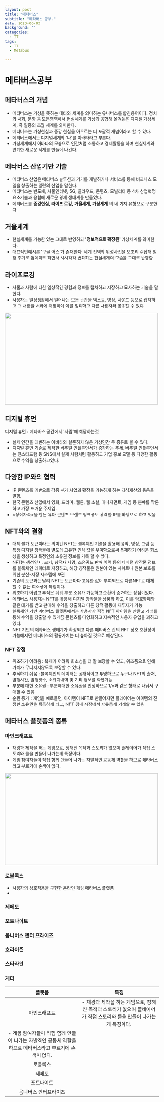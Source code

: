 ```yaml
---
layout: post
title: "메타버스"
subtitle: "메타버스 공부."
date: 2023-06-03
background: ''
categories:
  - IT
tags:
  - IT
  - Metabus

---
```


# 메타버스공부

  ## 메타버스의 개념

- 메타버스는 가상을 뜻하는 메타와 세계를 의미하는 유니버스를 합친용어이다. 정치와 사회, 문화 등 모든영역에서 현실세계를 가상과 융합해 옮겨놓은 디지털 가상세계, 즉 일종의 초월 세계를 의미한다.
- 메타버스는 가상현실과 증강 현실을 아우르는 더 포괄적 개념이라고 할 수 있다.
- 메타버스에서는 디지털세계의 '나'를 아바타라고 부른다.
- 가상세계에서 아바타의 모습으로 인간처럼 소통하고 경제활동을 하며 현실세계와 연계한 새로운 세계를 만들어 나간다.

## 메타버스 산업기반 기술

- 메타버스 산업은 메타버스 솔루션과 기기를 개발하거나 서비스를 통해 비즈니스 모델을 창출하는 일련의 산업을 말한다.
- 메타버스는 반도체, 사물인터넷, 5G, 클라우드, 콘텐츠, 모빌리티 등 4차 산업혁명 요소기술과 융합해 새로운 경제 생태계를 만들었다.
- 메타버스를 
**증강현실, 라이프 로깅, 거울세계, 가상세계**
의 네 가지 유형으로 구분한다.


## 거울세계

- 현실세계를 가능한 있는 그대로 반영하되 **'정보적으로 확장된'** 가상세계를 의미한다.
- 대표적인예시론 '구글 어스'가 존재한다. 세계 전역의 위성사진을 모조리 수집해 일정 주기로 업데이트 하면서 시시각각 변화하는 현실세계의 모습을 그대로 반영함

## 라이프로깅

- 사물과 사람에 대한 일상적인 경험과 정보를 캡처하고 저장하고 묘사하는 기술을 말한다.
- 사용자는 일상생활에서 일어나는 모든 순간을 텍스트, 영상, 사운드 등으로 캡처하고 그 내용을 서버에 저장하여 이를 정리하고 다른 사용자와 공유할 수 있다.

<img src="https://github.com/YonggyuCho/YonggyuCho.github.io/assets/127103253/1f508c0c-dca4-42c9-9847-30ece8ebe972" style="width: 500px; height: 300px;">

## 디지털 휴먼

디지털 휴먼 : 메타버스 공간에서 '사람'에 해당하는것
- 실제 인간을 대변하는 아바타와 실존하지 않은 가상인간 두 종류로 볼 수 있다.
- 디지털 휴먼 기술로 제작한 버추얼 인플루언서가 증가하는 추세. 버추얼 인플루언서는 인스타드램 등 SNS에서 실제 사람처럼 활동하고 기업 홍보 모델 등 다양한 활동으로 수익을 창출하고있다.

## 다양한 IP와의 협력
- IP 콘텐츠를 기반으로 각종 부가 사업과 확장을 가능하게 하는 지식재산의 묶음을 말함.
- 한국 콘텐츠 산업에서 영화, 드라마, 웹툰, 웹 소설, 매니지먼트, 게임 등 분야를 막론하고 가장 뜨거운 주제임.
- <상어가족>을 만든 유아 콘텐츠 브랜드 핑크퐁도 강력한 IP를 바탕으로 하고 있음

## NFT와의  결합

- 대체 불가 토큰이라는 의미인 NFT는 블록체인 기술을 활용해 음악, 영상, 그림 등 특정 디지털 창작물에 별도의 고유한 인식 값을 부여함으로써 복제하기 어려운 희소성을 생성하고 특정인의 소유권 정보를 기록 할 수 있다.
- NFT는 생성일시, 크기, 창작자 서명, 소유궈느 판매 이력 등의 디지털 창작물 정보를 블록체인 데이터로 저장하고, 해당 창작물은 원본이 있는 사이트나 원본 보호를 위한 분산-저장 시스템에 보관
- 기존의 토큰과는 달리 NFT는 토큰마다 고유한 값이 부여되므로 다른NFT로 대체 할 수 없는 희소성이 특징이다.
- 위조하기 어렵고 추적은 쉬워 부분 소유가 가능하고 순환이 증가하는 장점이있다.
- 메타버스 사용자는 NFT를 활용해 디지털 창작물을 상품화 하고, 이를 암호화페와 같은 대가를 받고 판매해 수익을 창출하고 다른 창작 활동에 재투자가 가능.
- 블록체인 기반 메타버스 플랫폼에서는 사용자가 직접 NFT 아이템을 만들고 거래를 통해 수익을 창출할 수 있게끔 콘텐츠를 다양화하고 지속적인 사용자 유입을 꾀하고있다.
- NFT 기반의 메타버스 생태계가 확장되고 다른 메타버스 간의 NFT 상호 호환성이 가능해지면 메타버스의 활용가치는 더 높아질 것으로 예상된다.

### NFT 장점

- 위조하기 어려움 : 복제가 어려워 희소성을 더 잘 보장할 수 있고, 위조품으로 인해 가치가 무너지지않도록 보장할 수 있다.
-  추적하기 쉬움 : 블록체인의 데이터는 공개적이고 투명하므로 누구나 NFT의 출처, 발행시간, 발행횟수, 소유자내역 및 기타 정보를 확인가능
-  부분에 대한 소유권 : 부분에대한 소유권을 인정하므로 1/n과 같은 형태로 나눠서 구매할 수 있음
-  순환 증가 : 게임을 예로들면, 아이템이 NFT로 만들어지면 플레이어는 아이템의 진정한 소유권을 획득하게 되고, NFT 경매 시장에서 자유롭게 거래할 수 있음

## 메타버스 플랫폼의 종류
 
 
 
 ### 마인크래프트

- 채광과 제작을 하는 게임으로, 정해진 목적과 스토리가 없으며 플레이어가 직접 스토리와 룰을 만들어 나가는게 특징이다.
- 게임 참여자들이 직접 함께 만들어 나가는 자발적인 공동체 역할을 하므로 메타버스라고 부르기에 손색이 없다.
 <img src="https://github.com/YonggyuCho/YonggyuCho.github.io/assets/127103253/0f3c9390-ce1c-4df5-8e95-142dd16e9177" style="width: 500px; height: 300px;">

### 로블록스
- 사용자의 상호작용을 구현한 온라인 게임 메타버스 플랫폼
-

### 제페토

### 포트나이트

### 옴니버스 엔터 프라이즈

### 호라이즌

### 스타라인

### 게더


| 플랫폼 | 특징 | 
|:--------:|:--------:|
| 마인크래프트 | - 채광과 제작을 하는 게임으로, 정해진 목적과 스토리가 없으며 플레이어가 직접 스토리와 룰을 만들어 나가는게 특징이다.
- 게임 참여자들이 직접 함께 만들어 나가는 자발적인 공동체 역할을 하므로 메타버스라고 부르기에 손색이 없다. | 
| 로블록스 |  | `코드`    |
| 제페토 |  | 
| 포트나이트 |  | 
| 옴니버스 엔터프라이즈 |  | 

